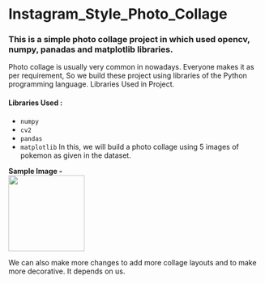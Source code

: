 # Instagram_Style_Photo_Collage
### This is a simple photo collage project in which used opencv, numpy, panadas and matplotlib libraries.

Photo collage is usually very common in nowadays. Everyone makes it as per requirement, So we build these project using libraries of the Python programming language.
Libraries Used in Project.

#### Libraries Used :
* ` numpy ` 
* ` cv2 `
* ` pandas `
* ` matplotlib `
In this, we will build a photo collage using 5 images of pokemon as given in the dataset.

**Sample Image -** <br>
<img src="https://user-images.githubusercontent.com/47782249/85403014-4f579980-b57a-11ea-97d7-52f321007028.jpg" width = 150px, height =150px>


We can also make more changes to add more collage layouts and to make more decorative. It depends on us.
